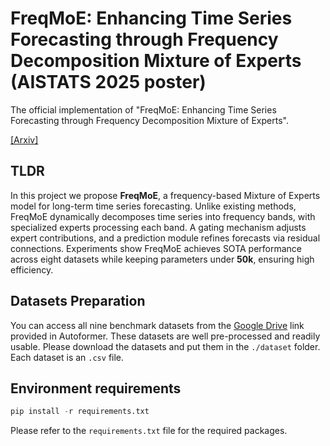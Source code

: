 # FreqMoE: Enhancing Time Series Forecasting through Frequency Decomposition Mixture of Experts (AISTATS 2025 poster)
The official implementation of "FreqMoE: Enhancing Time Series Forecasting through Frequency Decomposition Mixture of Experts".

[[Arxiv]](https://arxiv.org/abs/2501.15125)

## TLDR
In this project we propose **FreqMoE**, a frequency-based Mixture of Experts model for long-term time series forecasting. Unlike existing methods, FreqMoE dynamically decomposes time series into frequency bands, with specialized experts processing each band. A gating mechanism adjusts expert contributions, and a prediction module refines forecasts via residual connections. Experiments show FreqMoE achieves SOTA performance across eight datasets while keeping parameters under **50k**, ensuring high efficiency.

## Datasets Preparation
You can access all nine benchmark datasets from the [Google Drive](https://drive.google.com/drive/folders/1ZOYpTUa82_jCcxIdTmyr0LXQfvaM9vIy) link provided in Autoformer. These datasets are well pre-processed and readily usable. Please download the datasets and put them in the ```./dataset``` folder. Each dataset is an ```.csv``` file.

## Environment requirements
```python
pip install -r requirements.txt
```
Please refer to the ```requirements.txt``` file for the required packages.
